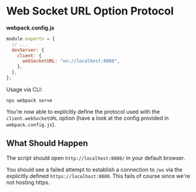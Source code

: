 # Web Socket URL Option Protocol

**webpack.config.js**

```js
module.exports = {
  // ...
  devServer: {
    client: {
      webSocketURL: "ws://localhost:8080",
    },
  },
};
```

Usage via CLI:

```console
npx webpack serve
```

You're now able to explicitly define the protocol used with the `client.webSocketURL` option
(have a look at the config provided in `webpack.config.js`).

## What Should Happen

The script should open `http://localhost:8080/` in your default browser.

You should see a failed attempt to establish a connection to `/ws`
via the explicitly defined `https://localhost:8080`. This fails of course since
we're not hosting https.
